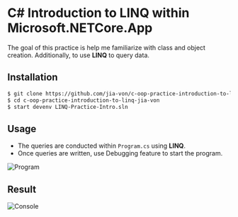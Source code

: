 # C# Introduction to LINQ within Microsoft.NETCore.App

The goal of this practice is help me familiarize with class and object creation. Additionally, to use **LINQ** to query data.

## Installation

```bash
$ git clone https://github.com/jia-von/c-oop-practice-introduction-to-linq.git
$ cd c-oop-practice-introduction-to-linq-jia-von
$ start devenv LINQ-Practice-Intro.sln
````
## Usage

- The queries are conducted within `Program.cs` using **LINQ**. 
- Once queries are written, use Debugging feature to start the program. 

![Program](/References/Program.PNG)

## Result

![Console](/References/Console.PNG)